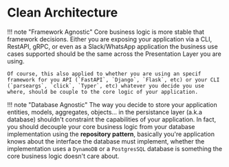 # Clean Architecture

!!! note "Framework Agnostic"
    Core business logic is more stable that framework decisions. Either you are exposing your application via a CLI, RestAPI, gRPC, or even as a Slack/WhatsApp application the business use cases supported should be the same across the Presentation Layer you are using.
    
    Of course, this also applied to whether you are using an specif framework for you API (`FastAPI`, `Django`, `Flask`, etc) or your CLI (`parseargs`, `click`, `Typer`, etc) whatever you decide you use where, should be couple to the core logic of your application.

!!! note "Database Agnostic"
    The way you decide to store your application entities, models, aggregates, objects... in the persistance layer (a.k.a database) shouldn't constraint the capabilities of your application. In fact, you should decouple your core business logic from your database implementation using the **repository pattern**, basically you're application knows about the interface the database must implement, whether the implementation uses a `DynamoDB` or a `PostgresSQL` database is something the core business logic doesn't care about.

    